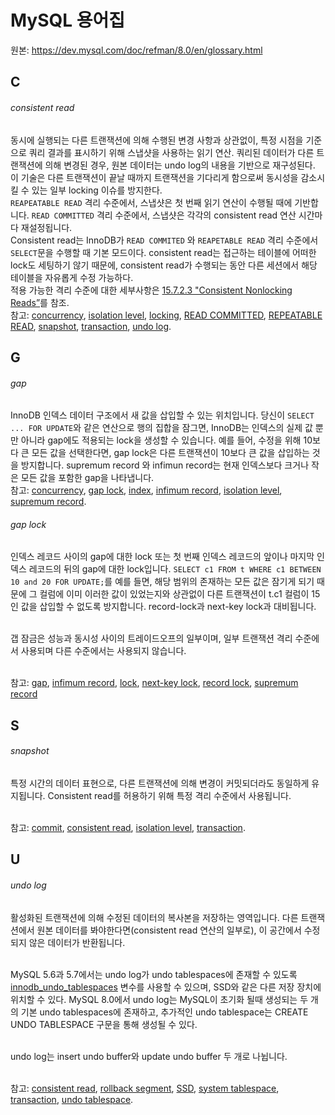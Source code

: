 # MySQL 용어집
원본: https://dev.mysql.com/doc/refman/8.0/en/glossary.html

## C
###### consistent read
동시에 실행되는 다른 트랜잭션에 의해 수행된 변경 사항과 상관없이, 특정 시점을 기준으로 쿼리 결과를 표시하기 위해 스냅샷을 사용하는 읽기 연산. 쿼리된 데이터가 다른 트랜잭션에 의해 변경된 경우, 원본 데이터는 undo log의 내용을 기반으로 재구성된다. 이 기술은 다른 트랜잭션이 끝날 때까지 트랜잭션을 기다리게 함으로써 동시성을 감소시킬 수 있는 일부 locking 이슈를 방지한다.
<br>`REAPEATABLE READ` 격리 수준에서, 스냅샷은 첫 번째 읽기 연산이 수행될 때에 기반합니다. `READ COMMITTED` 격리 수준에서, 스냅샷은 각각의 consistent read 연산 시간마다 재설정됩니다.
<br>Consistent read는 InnoDB가 `READ COMMITED` 와 `REAPETABLE READ` 격리 수준에서 `SELECT`문을 수행할 때 기본 모드이다. consistent read는 접근하는 테이블에 어떠한 lock도 세팅하기 않기 때문에, consistent read가 수행되는 동안 다른 세션에서 해당 테이블을 자유롭게 수정 가능하다.
<br>적용 가능한 격리 수준에 대한 세부사항은 [15.7.2.3 "Consistent Nonlocking Reads”](https://dev.mysql.com/doc/refman/8.0/en/innodb-consistent-read.html)를 참조.
<br>참고: [concurrency](https://dev.mysql.com/doc/refman/8.0/en/glossary.html#glos_concurrency), [isolation level](https://dev.mysql.com/doc/refman/8.0/en/glossary.html#glos_isolation_level), [locking](https://dev.mysql.com/doc/refman/8.0/en/glossary.html#glos_locking), [READ COMMITTED](https://dev.mysql.com/doc/refman/8.0/en/glossary.html#glos_read_committed), [REPEATABLE READ](https://dev.mysql.com/doc/refman/8.0/en/glossary.html#glos_repeatable_read), [snapshot](https://dev.mysql.com/doc/refman/8.0/en/glossary.html#glos_snapshot), [transaction](https://dev.mysql.com/doc/refman/8.0/en/glossary.html#glos_transaction), [undo log](https://dev.mysql.com/doc/refman/8.0/en/glossary.html#glos_undo_log).

## G
###### gap
InnoDB 인덱스 데이터 구조에서 새 값을 삽입할 수 있는 위치입니다. 당신이 `SELECT ... FOR UPDATE`와 같은 연산으로 행의 집합을 잠그면, InnoDB는 인덱스의 실제 값 뿐만 아니라 gap에도 적용되는 lock을 생성할 수 있습니다. 예를 들어, 수정을 위해 10보다 큰 모든 값을 선택한다면, gap lock은 다른 트랜잭션이 10보다 큰 값을 삽입하는 것을 방지합니다. supremum record 와 infimun record는 현재 인덱스보다 크거나 작은 모든 값을 포함한 gap을 나타냅니다.
<br>참고: [concurrency](https://dev.mysql.com/doc/refman/8.0/en/glossary.html#glos_concurrency), [gap lock](https://dev.mysql.com/doc/refman/8.0/en/glossary.html#glos_gap_lock), [index](https://dev.mysql.com/doc/refman/8.0/en/glossary.html#glos_index), [infimum record](https://dev.mysql.com/doc/refman/8.0/en/glossary.html#glos_infimum_record), [isolation level](https://dev.mysql.com/doc/refman/8.0/en/glossary.html#glos_isolation_level), [supremum record](https://dev.mysql.com/doc/refman/8.0/en/glossary.html#glos_supremum_record).

###### gap lock
인덱스 레코드 사이의 gap에 대한 lock 또는 첫 번째 인덱스 레코드의 앞이나 마지막 인덱스 레코드의 뒤의 gap에 대한 lock입니다. `SELECT c1 FROM t WHERE c1 BETWEEN 10 and 20 FOR UPDATE;`를 예를 들면, 해당 범위의 존재하는 모든 값은 잠기게 되기 때문에 그 컬럼에 이미 이러한 값이 있었는지와 상관없이 다른 트랜잭션이 t.c1 컬럼이 15인 값을 삽입할 수 없도록 방지합니다. record-lock과 next-key lock과 대비됩니다.

<br>갭 잠금은 성능과 동시성 사이의 트레이드오프의 일부이며, 일부 트랜잭션 격리 수준에서 사용되며 다른 수준에서는 사용되지 않습니다.

<br>참고: [gap](MySQL-Glossary.md#g######gap), [infimum record](https://dev.mysql.com/doc/refman/8.0/en/glossary.html#glos_infimum_record), [lock](https://dev.mysql.com/doc/refman/8.0/en/glossary.html#glos_lock), [next-key lock](https://dev.mysql.com/doc/refman/8.0/en/glossary.html#glos_next_key_lock), [record lock](https://dev.mysql.com/doc/refman/8.0/en/glossary.html#glos_record_lock), [supremum record](https://dev.mysql.com/doc/refman/8.0/en/glossary.html#glos_supremum_record)

## S
###### snapshot
특정 시간의 데이터 표현으로, 다른 트랜잭션에 의해 변경이 커밋되더라도 동일하게 유지됩니다. Consistent read를 허용하기 위해 특정 격리 수준에서 사용됩니다.

<br>참고: [commit](https://dev.mysql.com/doc/refman/8.0/en/glossary.html#glos_commit), [consistent read](https://dev.mysql.com/doc/refman/8.0/en/glossary.html#glos_consistent_read), [isolation level](https://dev.mysql.com/doc/refman/8.0/en/glossary.html#glos_isolation_level), [transaction](https://dev.mysql.com/doc/refman/8.0/en/glossary.html#glos_transaction).



## U
###### undo log
활성화된 트랜잭션에 의해 수정된 데이터의 복사본을 저장하는 영역입니다. 다른 트랜잭션에서 원본 데이터를 봐야한다면(consistent read 연산의 일부로), 이 공간에서 수정되지 않은 데이터가 반환됩니다.

<br>MySQL 5.6과 5.7에서는 undo log가 undo tablespaces에 존재할 수 있도록 [innodb_undo_tablespaces](https://dev.mysql.com/doc/refman/8.0/en/innodb-parameters.html#sysvar_innodb_undo_tablespaces) 변수를 사용할 수 있으며, SSD와 같은 다른 저장 장치에 위치할 수 있다. MySQL 8.0에서 undo log는 MySQL이 초기화 될때 생성되는 두 개의 기본 undo tablespaces에 존재하고, 추가적인 undo tablespace는 CREATE UNDO TABLESPACE 구문을 통해 생성될 수 있다.

<br>undo log는 insert undo buffer와 update undo buffer 두 개로 나뉩니다.

<br>참고: [consistent read](https://dev.mysql.com/doc/refman/8.0/en/glossary.html#glos_consistent_read), [rollback segment](https://dev.mysql.com/doc/refman/8.0/en/glossary.html#glos_rollback_segment), [SSD](https://dev.mysql.com/doc/refman/8.0/en/glossary.html#glos_ssd), [system tablespace](https://dev.mysql.com/doc/refman/8.0/en/glossary.html#glos_system_tablespace), [transaction](https://dev.mysql.com/doc/refman/8.0/en/glossary.html#glos_transaction), [undo tablespace](https://dev.mysql.com/doc/refman/8.0/en/glossary.html#glos_undo_tablespace).
